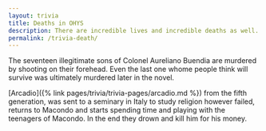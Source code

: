 ```yaml
---
layout: trivia
title: Deaths in OHYS
description: There are incredible lives and incredible deaths as well. This is all about the deaths.
permalink: /trivia-death/
---
```

The seventeen illegitimate sons of Colonel Aureliano Buendia are murdered by shooting on their forehead. Even the last one whome people think will survive was ultimately murdered later in the novel. 

[Arcadio]({% link pages/trivia/trivia-pages/arcadio.md %}) from the fifth generation, was sent to a seminary in Italy to study religion however failed, returns to Macondo and starts spending time and playing with the teenagers of Macondo. In the end they drown and kill him for his money. 